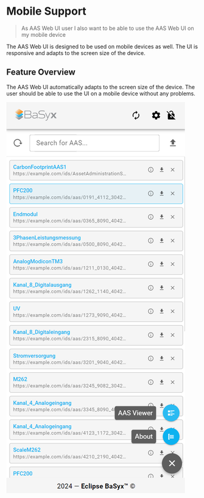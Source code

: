 # Mobile Support

>As AAS Web UI user
>I also want to be able to use the AAS Web UI on my mobile device

The AAS Web UI is designed to be used on mobile devices as well. The UI is responsive and adapts to the screen size of the device.

## Feature Overview

The AAS Web UI automatically adapts to the screen size of the device. The user should be able to use the UI on a mobile device without any problems.

![Mobile UI](./images/mobile_support.png)
